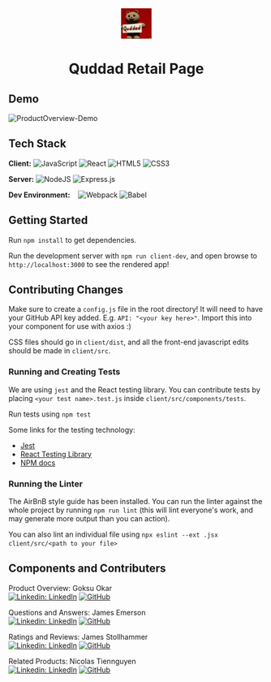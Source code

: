 <div align="center">
  <img src="./client/dist/img/app/quddad_Logo.png" style="height: 60px; width: 60px"/>
  <h1>Quddad Retail Page</h1>
</div>

## Demo

![ProductOverview-Demo](https://github.com/friendsFEC/Uniqlo-Clone-Quddad/demos/overall-demo-gif.gif)

## Tech Stack

**Client:**
  ![JavaScript](https://img.shields.io/badge/javascript-%23323330.svg?style=for-the-badge&logo=javascript&logoColor=%23F7DF1E)
  ![React](https://img.shields.io/badge/react-%2320232a.svg?style=for-the-badge&logo=react&logoColor=%2361DAFB)
  ![HTML5](https://img.shields.io/badge/html5-%23E34F26.svg?style=for-the-badge&logo=html5&logoColor=white)
  ![CSS3](https://img.shields.io/badge/css3-%231572B6.svg?style=for-the-badge&logo=css3&logoColor=white)

**Server:**
  ![NodeJS](https://img.shields.io/badge/node.js-6DA55F?style=for-the-badge&logo=node.js&logoColor=white)
  ![Express.js](https://img.shields.io/badge/express.js-%23404d59.svg?style=for-the-badge&logo=express&logoColor=%2361DAFB)

  **Dev Environment:** &nbsp;&nbsp;
  ![Webpack](https://img.shields.io/badge/webpack-%238DD6F9.svg?style=for-the-badge&logo=webpack&logoColor=black)
  ![Babel](https://img.shields.io/badge/Babel-F9DC3e?style=for-the-badge&logo=babel&logoColor=black)


## Getting Started

Run `npm install` to get dependencies.

Run the development server with `npm run client-dev`, and open browse to
`http://localhost:3000` to see the rendered app!


## Contributing Changes

Make sure to create a `config.js` file in the root directory! It will need to
have your GitHub API key added. E.g. `API: "<your key here>"`. Import this into
your component for use with axios :)

CSS files should go in `client/dist`, and all the front-end javascript
edits should be made in `client/src`.

### Running and Creating Tests

We are using `jest` and the React testing library. You can contribute tests
by placing `<your test name>.test.js` inside `client/src/components/tests`.

Run tests using `npm test`

Some links for the testing technology:
* [Jest](https://jestjs.io/docs/getting-started)
* [React Testing Library](https://testing-library.com/docs/react-testing-library/intro/)
* [NPM docs](https://www.npmjs.com/package/@testing-library/react)


### Running the Linter

The AirBnB style guide has been installed. You can run the linter against
the whole project by running `npm run lint` (this will lint everyone's work,
and may generate more output than you can action).

You can also lint an individual file using
`npx eslint --ext .jsx client/src/<path to your file>`


## Components and Contributers
Product Overview: Goksu Okar\
[![Linkedin: LinkedIn](https://img.shields.io/badge/linkedin-%230077B5.svg?style=for-the-badge&logo=linkedin&logoColor=white&link=https://www.linkedin.com/in/blake-lenhard/)](https://www.linkedin.com/in/goksu-okar-54028a231/)
[![GitHub](https://img.shields.io/badge/github-%23121011.svg?style=for-the-badge&logo=github&logoColor=white&link=https://github.com/Dieogenes)](https://github.com/GoksuOkar)


Questions and Answers: James Emerson\
[![Linkedin: LinkedIn](https://img.shields.io/badge/linkedin-%230077B5.svg?style=for-the-badge&logo=linkedin&logoColor=white&link=https://www.linkedin.com/in/timothy-loo-a2492380/)](https://www.linkedin.com/in/james-emerson-1a0b5679/)
[![GitHub](https://img.shields.io/badge/github-%23121011.svg?style=for-the-badge&logo=github&logoColor=white&link=https://github.com/TimothyLoo)](https://github.com/jamesEmerson112)

Ratings and Reviews: James Stollhammer\
[![Linkedin: LinkedIn](https://img.shields.io/badge/linkedin-%230077B5.svg?style=for-the-badge&logo=linkedin&logoColor=white&link=https://www.linkedin.com/in/lbrian-phaml/)](https://www.linkedin.com/in/james-stolhammer/)
[![GitHub](https://img.shields.io/badge/github-%23121011.svg?style=for-the-badge&logo=github&logoColor=white&link=https://github.com/brianpham97)](https://github.com/stolinator)

Related Products: Nicolas Tiennguyen\
[![Linkedin: LinkedIn](https://img.shields.io/badge/linkedin-%230077B5.svg?style=for-the-badge&logo=linkedin&logoColor=white&link=https://www.linkedin.com/in/blake-lenhard/)](https://www.linkedin.com/in/nicolas--nguyen/)
[![GitHub](https://img.shields.io/badge/github-%23121011.svg?style=for-the-badge&logo=github&logoColor=white&link=https://github.com/Dieogenes)](https://github.com/nicolastiennguyen)